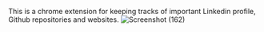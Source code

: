 This is a chrome extension for keeping tracks of important Linkedin profile, Github repositories and websites.
![Screenshot (162)](https://github.com/helloArnab/Lead-Tracker/assets/99715406/e3b7b954-93eb-4a06-a114-306dbc783100)
